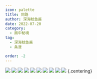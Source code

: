 ```yaml
---
icon: palette
title: 同路
author: 深海鱿鱼酱
date: 2022-07-20
category:
  - 画中秘境
tag:
  - 深海鱿鱼酱
  - 条漫

order: -2
---
```


![](./res/comic/01.png)
![](./res/comic/02.png)
![](./res/comic/03.png)
![](./res/comic/04.png)
![](./res/comic/05.png)
![](./res/comic/06.png)
![](./res/comic/07.png)
![](./res/comic/08.png)
![](./res/comic/09.png)
![](./res/comic/10.png) {.centering}

<FakeAds />